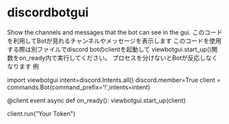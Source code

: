 # discordbotgui
Show the channels and messages that the bot can see in the gui.
このコードを利用してBotが見れるチャンネルやメッセージを表示します
このコードを使用する際は別ファイルでdiscord botのclientを起動して
viewbotgui.start_up()関数をon_ready内で実行してください。
プロセスを分けないとBotが反応しなくなります
例

import viewbotgui
intent=discord.Intents.all()
discord.member=True
client = commands.Bot(command_prefix='!',intents=intent)

@client.event
async def on_ready():
   viewbotgui.start_up(client)

client.run("Your Token")

